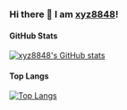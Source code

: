 ### Hi there 👋 I am [xyz8848](http://xyz8848.com/)!

#### GitHub Stats
[![xyz8848's GitHub stats](https://github-readme-stats.vercel.app/api?username=xyz8848&show_icons=true)](https://github.com/xyz8848)

#### Top Langs
[![Top Langs](https://github-readme-stats.vercel.app/api/top-langs/?username=xyz8848)](https://github.com/xyz8848)
